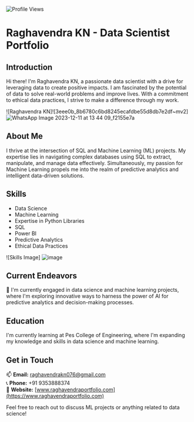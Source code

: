 ![Profile Views](https://komarev.com/ghpvc/?username=Raghavendra0827&color=brightgreen)

# Raghavendra KN - Data Scientist Portfolio

## Introduction
Hi there! I'm Raghavendra KN, a passionate data scientist with a drive for leveraging data to create positive impacts. I am fascinated by the potential of data to solve real-world problems and improve lives. With a commitment to ethical data practices, I strive to make a difference through my work.

![Raghavendra KN]![3eee0b_8b6780c6bd8245ecafdbe55d8db7e2df~mv2]![WhatsApp Image 2023-12-11 at 13 44 09_f2155e7a](https://github.com/Raghavendra0827/Raghavendra0827/assets/135142090/b5447dc5-952f-4bf8-94ff-c1a3c54f1e5b)

## About Me
I thrive at the intersection of SQL and Machine Learning (ML) projects. My expertise lies in navigating complex databases using SQL to extract, manipulate, and manage data effectively. Simultaneously, my passion for Machine Learning propels me into the realm of predictive analytics and intelligent data-driven solutions.

## Skills
- Data Science
- Machine Learning
- Expertise in Python Libraries
- SQL
- Power BI
- Predictive Analytics
- Ethical Data Practices

![Skills Image]                                         ![image](https://github.com/Raghavendra0827/Raghavendra0827/assets/135142090/d6d6e157-4970-4bb3-937a-aa210252c04f)

## Current Endeavors
🔭 I'm currently engaged in data science and machine learning projects, where I'm exploring innovative ways to harness the power of AI for predictive analytics and decision-making processes.

## Education
I'm currently learning at Pes College of Engineering, where I'm expanding my knowledge and skills in data science and machine learning.

## Get in Touch
📫 **Email:** raghavendrakn076@gmail.com  
📞 **Phone:** +91 9353888374  
🔗 **Website:** [www.raghavendraportfolio.com](https://www.raghavendraportfolio.com)

Feel free to reach out to discuss ML projects or anything related to data science!
